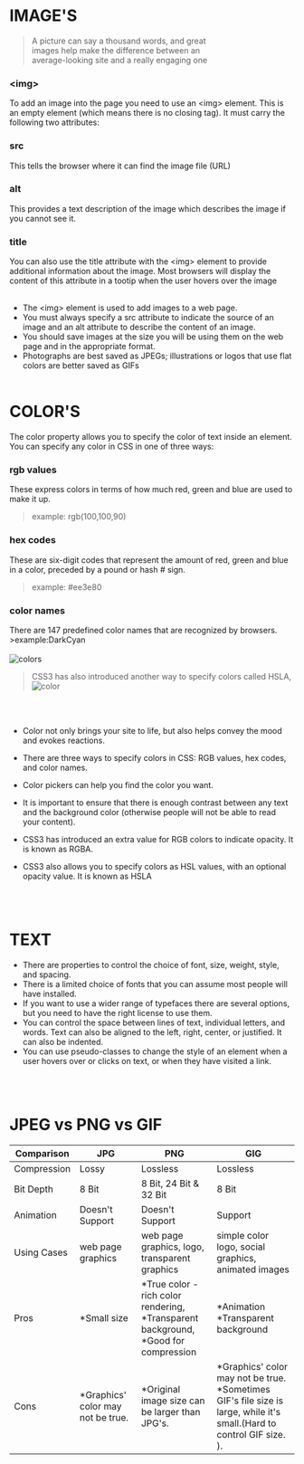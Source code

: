 # IMAGE'S

> A picture can say a thousand words, and great <br> images help make the difference between an <br> average-looking site and a really engaging one

### \<img> 
To add an image into the page you need to use an \<img> element. This is an empty element (which means there is no closing tag). It must carry the following two attributes:
<br>

### src
This tells the browser where it can find the image file (URL)
<br>

### alt
This provides a text description of the image which describes the image if you cannot see it.
<br>

### title
You can also use the title attribute with the \<img> element to provide additional information about the image. Most browsers will display the content of this attribute in a tootip when the user hovers over the image
<br><br>

- The \<img> element is used to add images to a web page.
- You must always specify a src attribute to indicate the source of an image and an alt attribute to describe the content of an image.
- You should save images at the size you will be using them on the web page and in the appropriate format.
- Photographs are best saved as JPEGs; illustrations or logos that use flat colors are better saved as GIFs
<br><br>

# COLOR'S

The color property allows you to specify the color of text inside an element. You can specify any color in CSS in one of three ways: 

### rgb values
These express colors in terms of how much red, green and blue are used to make it up. 
>  example: rgb(100,100,90)

### hex codes
These are six-digit codes that represent the amount of red,
green and blue in a color, preceded by a pound or hash # sign. 
>example: #ee3e80

### color names
There are 147 predefined color names that are recognized by browsers.  >example:DarkCyan
<br><br>
![colors](https://tutorial.techaltum.com/images/css-colors.jpg)

> CSS3 has also introduced another way to specify colors called HSLA, 
![color](https://4.bp.blogspot.com/_mmhXPcUvg-w/TUpvWLLP1xI/AAAAAAAAAZ4/7e1gc1lulSI/s1600/Color-wheel.jpg)

<br><br>
- Color not only brings your site to life, but also helps convey the mood and evokes reactions.
- There are three ways to specify colors in CSS:
RGB values, hex codes, and color names.

- Color pickers can help you find the color you want.
- It is important to ensure that there is enough contrast between any text and the background color (otherwise people will not be able to read your content).
- CSS3 has introduced an extra value for RGB colors to indicate opacity. It is known as RGBA.
- CSS3 also allows you to specify colors as HSL values,
with an optional opacity value. It is known as HSLA

<br><br>
# TEXT

- There are properties to control the choice of font, size, weight, style, and spacing.
- There is a limited choice of fonts that you can assume most people will have installed.
- If you want to use a wider range of typefaces there are several options, but you need to have the right license to use them.
- You can control the space between lines of text, individual letters, and words. Text can also be aligned to the left, right, center, or justified. It can also be indented.
- You can use pseudo-classes to change the style of an element when a user hovers over or clicks on text, or when they have visited a link.

<br><br>
# JPEG vs PNG vs GIF

Comparison |JPG | PNG| GIG
------------|---|----|------
Compression	| Lossy |Lossless|Lossless
Bit Depth|	8 Bit|	8 Bit, 24 Bit & 32 Bit|	8 Bit
Animation|	Doesn't Support	|Doesn't Support|Support
Using Cases	|web page graphics|web page graphics, logo,<br> transparent graphics|simple color logo, social graphics, animated images
Pros|*Small size | *True color - rich color rendering, <br> *Transparent background, *Good for compression|	*Animation <br> *Transparent background
Cons| *Graphics' color may not be true.| *Original image size can be larger than JPG's.| *Graphics' color may not be true.<br> *Sometimes GIF's file size is large, while it's small.(Hard to control GIF size. ).


